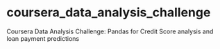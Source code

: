 # coursera_data_analysis_challenge
Coursera Data Analysis Challenge: Pandas for Credit Score analysis and loan payment predictions
